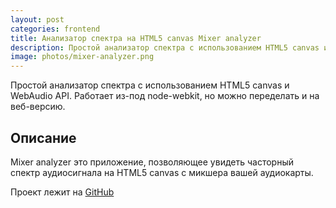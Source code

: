 ```yaml
---
layout: post
categories: frontend
title: Анализатор спектра на HTML5 canvas Mixer analyzer
description: Простой анализатор спектра с использованием HTML5 canvas и WebAudio API.
image: photos/mixer-analyzer.png
---
```


Простой анализатор спектра с использованием HTML5 canvas и WebAudio API. Работает из-под node-webkit, но можно переделать и на веб-версию.

## Описание

Mixer analyzer это приложение, позволяющее увидеть часторный спектр аудиосигнала на HTML5 canvas с микшера вашей аудиокарты.

Проект лежит на [GitHub](https://github.com/fagcinsk/mixer-analyzer)